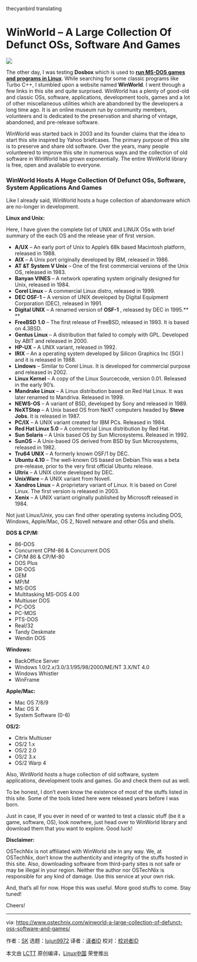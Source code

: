 thecyanbird translating

WinWorld – A Large Collection Of Defunct OSs, Software And Games
======

![](https://www.ostechnix.com/wp-content/uploads/2018/09/WinWorld-720x340.jpeg)

The other day, I was testing **Dosbox** which is used to [**run MS-DOS games and programs in Linux**][1]. While searching for some classic programs like Turbo C++, I stumbled upon a website named **WinWorld**. I went through a few links in this site and quite surprised. WinWorld has a plenty of good-old and classic OSs, software, applications, development tools, games and a lot of other miscellaneous utilities which are abandoned by the developers a long time ago. It is an online museum run by community members, volunteers and is dedicated to the preservation and sharing of vintage, abandoned, and pre-release software.

WinWorld was started back in 2003 and its founder claims that the idea to start this site inspired by Yahoo briefcases. The primary purpose of this site is to preserve and share old software. Over the years, many people volunteered to improve this site in numerous ways and the collection of old software in WinWorld has grown exponentially. The entire WinWorld library is free, open and available to everyone.

### WinWorld Hosts A Huge Collection Of Defunct OSs, Software, System Applications And Games

Like I already said, WinWorld hosts a huge collection of abandonware which are no-longer in development.

**Linux and Unix:**

Here, I have given the complete list of UNIX and LINUX OSs with brief summary of the each OS and the release year of first version.

  * **A/UX** – An early port of Unix to Apple’s 68k based Macintosh platform, released in 1988.
  * **AIX** – A Unix port originally developed by IBM, released in 1986.
  * **AT &T System V Unix** – One of the first commercial versions of the Unix OS, released in 1983.
  * **Banyan VINES** – A network operating system originally designed for Unix, released in 1984.
  * **Corel Linux** – A commercial Linux distro, released in 1999.
  * **DEC OSF-1** – A version of UNIX developed by Digital Equipment Corporation (DEC), released in 1991.
  * **Digital UNIX** – A renamed version of **OSF-1** , released by DEC in 1995.**
**
  * **FreeBSD** **1.0** – The first release of FreeBSD, released in 1993. It is based on 4.3BSD.
  * **Gentus Linux** – A distribution that failed to comply with GPL. Developed by ABIT and released in 2000.
  * **HP-UX** – A UNIX variant, released in 1992.
  * **IRIX** – An a operating system developed by Silicon Graphics Inc (SGI ) and it is released in 1988.
  * **Lindows** – Similar to Corel Linux. It is developed for commercial purpose and released in 2002.
  * **Linux Kernel** – A copy of the Linux Sourcecode, version 0.01. Released in the early 90’s.
  * **Mandrake Linux** – A Linux distribution based on Red Hat Linux. It was later renamed to Mandriva. Released in 1999.
  * **NEWS-OS** – A variant of BSD, developed by Sony and released in 1989.
  * **NeXTStep** – A Unix based OS from NeXT computers headed by **Steve Jobs**. It is released in 1987.
  * **PC/IX** – A UNIX variant created for IBM PCs. Released in 1984.
  * **Red Hat Linux 5.0** – A commercial Linux distribution by Red Hat.
  * **Sun Solaris** – A Unix based OS by Sun Microsystems. Released in 1992.
  * **SunOS** – A Unix-based OS derived from BSD by Sun Microsystems, released in 1982.
  * **Tru64 UNIX** – A formerly known OSF/1 by DEC.
  * **Ubuntu 4.10** – The well-known OS based on Debian.This was a beta pre-release, prior to the very first official Ubuntu release.
  * **Ultrix** – A UNIX clone developed by DEC.
  * **UnixWare** – A UNIX variant from Novell.
  * **Xandros Linux** – A proprietary variant of Linux. It is based on Corel Linux. The first version is released in 2003.
  * **Xenix** – A UNIX variant originally published by Microsoft released in 1984.



Not just Linux/Unix, you can find other operating systems including DOS, Windows, Apple/Mac, OS 2, Novell netware and other OSs and shells.

**DOS & CP/M:**

  * 86-DOS
  * Concurrent CPM-86 & Concurrent DOS
  * CP/M 86 & CP/M-80
  * DOS Plus
  * DR-DOS
  * GEM
  * MP/M
  * MS-DOS
  * Multitasking MS-DOS 4.00
  * Multiuser DOS
  * PC-DOS
  * PC-MOS
  * PTS-DOS
  * Real/32
  * Tandy Deskmate
  * Wendin DOS



**Windows:**

  * BackOffice Server
  * Windows 1.0/2.x/3.0/3.1/95/98/2000/ME/NT 3.X/NT 4.0
  * Windows Whistler
  * WinFrame



**Apple/Mac:**

  * Mac OS 7/8/9
  * Mac OS X
  * System Software (0-6)



**OS/2:**

  * Citrix Multiuser
  * OS/2 1.x
  * OS/2 2.0
  * OS/2 3.x
  * OS/2 Warp 4



Also, WinWorld hosts a huge collection of old software, system applications, development tools and games. Go and check them out as well.

To be honest, I don’t even know the existence of most of the stuffs listed in this site. Some of the tools listed here were released years before I was born.

Just in case, If you ever in need of or wanted to test a classic stuff (be it a game, software, OS), look nowhere, just head over to WinWorld library and download them that you want to explore. Good luck!

**Disclaimer:**

OSTechNix is not affiliated with WinWorld site in any way. We, at OSTechNix, don’t know the authenticity and integrity of the stuffs hosted in this site. Also, downloading software from third-party sites is not safe or may be illegal in your region. Neither the author nor OSTechNix is responsible for any kind of damage. Use this service at your own risk.

And, that’s all for now. Hope this was useful. More good stuffs to come. Stay tuned!

Cheers!



--------------------------------------------------------------------------------

via: https://www.ostechnix.com/winworld-a-large-collection-of-defunct-oss-software-and-games/

作者：[SK][a]
选题：[lujun9972](https://github.com/lujun9972)
译者：[译者ID](https://github.com/译者ID)
校对：[校对者ID](https://github.com/校对者ID)

本文由 [LCTT](https://github.com/LCTT/TranslateProject) 原创编译，[Linux中国](https://linux.cn/) 荣誉推出

[a]: https://www.ostechnix.com/author/sk/
[1]: https://www.ostechnix.com/how-to-run-ms-dos-games-and-programs-in-linux/
